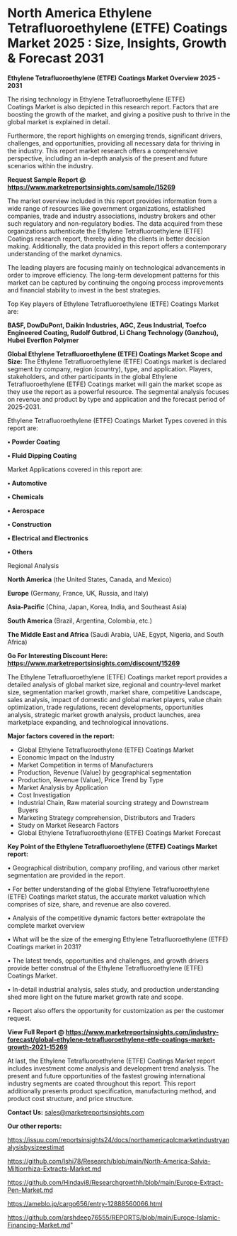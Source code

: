  # North America Ethylene Tetrafluoroethylene (ETFE) Coatings Market 2025 : Size, Insights, Growth & Forecast 2031

<Strong> Ethylene Tetrafluoroethylene (ETFE) Coatings Market Overview 2025 - 2031</strong>

The rising technology in Ethylene Tetrafluoroethylene (ETFE) Coatings Market is also depicted in this research report. Factors that are boosting the growth of the market, and giving a positive push to thrive in the global market is explained in detail.

Furthermore, the report highlights on emerging trends, significant drivers, challenges, and opportunities, providing all necessary data for thriving in the industry. This report market research offers a comprehensive perspective, including an in-depth analysis of the present and future scenarios within the industry.

<strong>Request Sample Report @ <a href=https://www.marketreportsinsights.com/sample/15269>https://www.marketreportsinsights.com/sample/15269</a></strong>

The market overview included in this report provides information from a wide range of resources like government organizations, established companies, trade and industry associations, industry brokers and other such regulatory and non-regulatory bodies. The data acquired from these organizations authenticate the Ethylene Tetrafluoroethylene (ETFE) Coatings research report, thereby aiding the clients in better decision making. Additionally, the data provided in this report offers a contemporary understanding of the market dynamics.

The leading players are focusing mainly on technological advancements in order to improve efficiency. The long-term development patterns for this market can be captured by continuing the ongoing process improvements and financial stability to invest in the best strategies.

Top Key players of Ethylene Tetrafluoroethylene (ETFE) Coatings Market are:

<strong>BASF, DowDuPont, Daikin Industries, AGC, Zeus Industrial, Toefco Engineered Coating, Rudolf Gutbrod, Li Chang Technology (Ganzhou), Hubei Everflon Polymer</strong>

<strong><b>Global Ethylene Tetrafluoroethylene (ETFE) Coatings Market Scope and Size:</b></strong>
The Ethylene Tetrafluoroethylene (ETFE) Coatings market is declared segment by company, region (country), type, and application. Players, stakeholders, and other participants in the global Ethylene Tetrafluoroethylene (ETFE) Coatings market will gain the market scope as they use the report as a powerful resource. The segmental analysis focuses on revenue and product by type and application and the forecast period of 2025-2031.

Ethylene Tetrafluoroethylene (ETFE) Coatings Market Types covered in this report are:

<strong>• Powder Coating

• Fluid Dipping Coating</strong>

Market Applications covered in this report are:

<strong>• Automotive

• Chemicals

• Aerospace

• Construction

• Electrical and Electronics

• Others</strong> 

Regional Analysis

<strong>North America</strong> (the United States, Canada, and Mexico)

<strong>Europe</strong> (Germany, France, UK, Russia, and Italy)

<strong>Asia-Pacific</strong> (China, Japan, Korea, India, and Southeast Asia)

<strong>South America</strong> (Brazil, Argentina, Colombia, etc.)

<strong>The Middle East and Africa</strong> (Saudi Arabia, UAE, Egypt, Nigeria, and South Africa)

<strong>Go For Interesting Discount Here: <a href=https://www.marketreportsinsights.com/discount/15269>https://www.marketreportsinsights.com/discount/15269</a></strong>

The Ethylene Tetrafluoroethylene (ETFE) Coatings market report provides a detailed analysis of global market size, regional and country-level market size, segmentation market growth, market share, competitive Landscape, sales analysis, impact of domestic and global market players, value chain optimization, trade regulations, recent developments, opportunities analysis, strategic market growth analysis, product launches, area marketplace expanding, and technological innovations.

<strong><b>Major factors covered in the report:</b></strong>
<ul>
  <li>Global Ethylene Tetrafluoroethylene (ETFE) Coatings Market </li>
  <li>Economic Impact on the Industry</li>
  <li>Market Competition in terms of Manufacturers</li>
  <li>Production, Revenue (Value) by geographical segmentation</li>
  <li>Production, Revenue (Value), Price Trend by Type</li>
  <li>Market Analysis by Application</li>
  <li>Cost Investigation</li>
  <li>Industrial Chain, Raw material sourcing strategy and Downstream Buyers</li>
  <li>Marketing Strategy comprehension, Distributors and Traders</li>
  <li>Study on Market Research Factors</li>
  <li>Global Ethylene Tetrafluoroethylene (ETFE) Coatings Market Forecast</li>
</ul>

<strong><b>Key Point of the Ethylene Tetrafluoroethylene (ETFE) Coatings Market report:</b></strong>

• Geographical distribution, company profiling, and various other market segmentation are provided in the report.

• For better understanding of the global Ethylene Tetrafluoroethylene (ETFE) Coatings market status, the accurate market valuation which comprises of size, share, and revenue are also covered.

• Analysis of the competitive dynamic factors better extrapolate the complete market overview

• What will be the size of the emerging Ethylene Tetrafluoroethylene (ETFE) Coatings market in 2031?

• The latest trends, opportunities and challenges, and growth drivers provide better construal of the Ethylene Tetrafluoroethylene (ETFE) Coatings Market.

• In-detail industrial analysis, sales study, and production understanding shed more light on the future market growth rate and scope.

• Report also offers the opportunity for customization as per the customer request.

<strong><b>View Full Report @ <a href=https://www.marketreportsinsights.com/industry-forecast/global-ethylene-tetrafluoroethylene-etfe-coatings-market-growth-2021-15269>https://www.marketreportsinsights.com/industry-forecast/global-ethylene-tetrafluoroethylene-etfe-coatings-market-growth-2021-15269</a></b></strong>


At last, the Ethylene Tetrafluoroethylene (ETFE) Coatings Market report includes investment come analysis and development trend analysis. The present and future opportunities of the fastest growing international industry segments are coated throughout this report. This report additionally presents product specification, manufacturing method, and product cost structure, and price structure.

<strong>Contact Us:</strong>
sales@marketreportsinsights.com

<strong>Our other reports:</strong>

<a href=https://issuu.com/reportsinsights24/docs/northamericaplcmarketindustryanalysisbysizeestimat>https://issuu.com/reportsinsights24/docs/northamericaplcmarketindustryanalysisbysizeestimat</a>

<a href=https://github.com/Ishi78/Research/blob/main/North-America-Salvia-Miltiorrhiza-Extracts-Market.md>https://github.com/Ishi78/Research/blob/main/North-America-Salvia-Miltiorrhiza-Extracts-Market.md</a>

<a href=https://github.com/Hindavi8/Researchgrowthh/blob/main/Europe-Extract-Pen-Market.md>https://github.com/Hindavi8/Researchgrowthh/blob/main/Europe-Extract-Pen-Market.md</a>

<a href=https://ameblo.jp/cargo656/entry-12888560066.html>https://ameblo.jp/cargo656/entry-12888560066.html</a>

<a href=https://github.com/arshdeep76555/REPORTS/blob/main/Europe-Islamic-Financing-Market.md>https://github.com/arshdeep76555/REPORTS/blob/main/Europe-Islamic-Financing-Market.md</a>"
